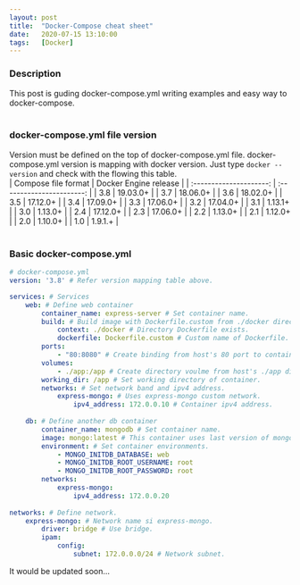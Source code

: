 ```yaml
---
layout: post
title:  "Docker-Compose cheat sheet"
date:   2020-07-15 13:10:00
tags:   [Docker]
---
```

### Description
This post is guding docker-compose.yml writing examples and easy way to docker-compose.
<br/>
<br/>


### docker-compose.yml file version
Version must be defined on the top of docker-compose.yml file. docker-compose.yml version is mapping with docker version. Just type `docker --version` and check with the flowing this table.
<br/>
|   Compose file format   |   Docker Engine release   |
| :---------------------: | :-----------------------: |
|           3.8           |         19.03.0+          |
|           3.7           |         18.06.0+          |
|           3.6           |         18.02.0+          |
|           3.5           |         17.12.0+          |
|           3.4           |         17.09.0+          |
|           3.3           |         17.06.0+          |
|           3.2           |         17.04.0+          |
|           3.1           |          1.13.1+          |
|           3.0           |          1.13.0+          |
|           2.4           |         17.12.0+          |
|           2.3           |         17.06.0+          |
|           2.2           |          1.13.0+          |
|           2.1           |          1.12.0+          |
|           2.0           |          1.10.0+          |
|           1.0           |          1.9.1.+          |
<br/>
<br/>


### Basic docker-compose.yml
```yml
# docker-compose.yml
version: '3.8' # Refer version mapping table above.

services: # Services
    web: # Define web container
        container_name: express-server # Set container name.
        build: # Build image with Dockerfile.custom from ./docker directory.
            context: ./docker # Directory Dockerfile exists.
            dockerfile: Dockerfile.custom # Custom name of Dockerfile.
        ports:
            - "80:8080" # Create binding from host's 80 port to container's 8080 port.
        volumes:
            - ./app:/app # Create directory voulme from host's ./app directory to container's /app directory.
        working_dir: /app # Set working directory of container.
        networks: # Set network band and ipv4 address.
            express-mongo: # Uses express-mongo custom network.
                ipv4_address: 172.0.0.10 # Container ipv4 address.
 
    db: # Define another db container
        container_name: mongodb # Set container name.
        image: mongo:latest # This container uses last version of mongo image without building Dockerfile.
        environment: # Set container environments.
            - MONGO_INITDB_DATABASE: web
            - MONGO_INITDB_ROOT_USERNAME: root
            - MONGO_INITDB_ROOT_PASSWORD: root
        networks:
            express-mongo:
                ipv4_address: 172.0.0.20
                
networks: # Define network.
    express-mongo: # Network name si express-mongo.
        driver: bridge # Use bridge.
        ipam:
            config:
                subnet: 172.0.0.0/24 # Network subnet.
```

It would be updated soon...

